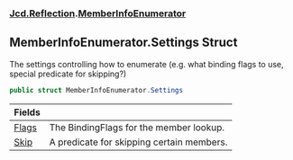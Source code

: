 ### [Jcd.Reflection](Jcd_Reflection.md 'Jcd.Reflection').[MemberInfoEnumerator](Jcd_Reflection_MemberInfoEnumerator.md 'Jcd.Reflection.MemberInfoEnumerator')
## MemberInfoEnumerator.Settings Struct
The settings controlling how to enumerate (e.g. what binding flags to use, special predicate for skipping?)  
```csharp
public struct MemberInfoEnumerator.Settings
```

| Fields | |
| :--- | :--- |
| [Flags](Jcd_Reflection_MemberInfoEnumerator_Settings_Flags.md 'Jcd.Reflection.MemberInfoEnumerator.Settings.Flags') | The BindingFlags for the member lookup.<br/> |
| [Skip](Jcd_Reflection_MemberInfoEnumerator_Settings_Skip.md 'Jcd.Reflection.MemberInfoEnumerator.Settings.Skip') | A predicate for skipping certain members.<br/> |
